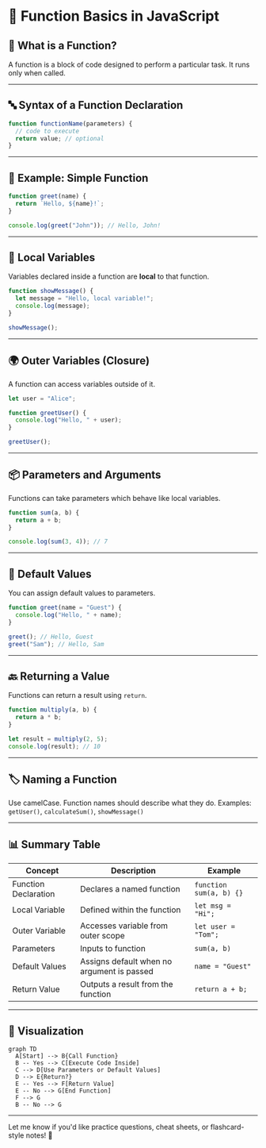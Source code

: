 # 📘 Function Basics in JavaScript

## 🧠 What is a Function?
A function is a block of code designed to perform a particular task. It runs only when called.

---

## 🔤 Syntax of a Function Declaration
```js
function functionName(parameters) {
  // code to execute
  return value; // optional
}
```

---

## 🔁 Example: Simple Function
```js
function greet(name) {
  return `Hello, ${name}!`;
}

console.log(greet("John")); // Hello, John!
```

---

## 📍 Local Variables
Variables declared inside a function are **local** to that function.
```js
function showMessage() {
  let message = "Hello, local variable!";
  console.log(message);
}

showMessage();
```

---

## 🌍 Outer Variables (Closure)
A function can access variables outside of it.
```js
let user = "Alice";

function greetUser() {
  console.log("Hello, " + user);
}

greetUser();
```

---

## 📦 Parameters and Arguments
Functions can take parameters which behave like local variables.
```js
function sum(a, b) {
  return a + b;
}

console.log(sum(3, 4)); // 7
```

---

## 🎯 Default Values
You can assign default values to parameters.
```js
function greet(name = "Guest") {
  console.log("Hello, " + name);
}

greet(); // Hello, Guest
greet("Sam"); // Hello, Sam
```

---

## 🔙 Returning a Value
Functions can return a result using `return`.
```js
function multiply(a, b) {
  return a * b;
}

let result = multiply(2, 5);
console.log(result); // 10
```

---

## 🏷 Naming a Function
Use camelCase. Function names should describe what they do.
Examples: `getUser()`, `calculateSum()`, `showMessage()`

---

## 📊 Summary Table
| Concept             | Description                                           | Example                          |
|---------------------|-------------------------------------------------------|----------------------------------|
| Function Declaration| Declares a named function                            | `function sum(a, b) {}`          |
| Local Variable      | Defined within the function                          | `let msg = "Hi";`                |
| Outer Variable      | Accesses variable from outer scope                   | `let user = "Tom";`              |
| Parameters          | Inputs to function                                   | `sum(a, b)`                      |
| Default Values      | Assigns default when no argument is passed           | `name = "Guest"`                |
| Return Value        | Outputs a result from the function                   | `return a + b;`                  |

---

## 🧠 Visualization
```mermaid
graph TD
  A[Start] --> B{Call Function}
  B -- Yes --> C[Execute Code Inside]
  C --> D[Use Parameters or Default Values]
  D --> E{Return?}
  E -- Yes --> F[Return Value]
  E -- No --> G[End Function]
  F --> G
  B -- No --> G
```

---

Let me know if you'd like practice questions, cheat sheets, or flashcard-style notes! 🚀
